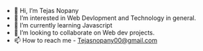 - 👋 Hi, I’m Tejas Nopany
- 👀 I’m interested in Web Devlopment and Technology in general.
- 🌱 I’m currently learning Javascript
- 💞️ I’m looking to collaborate on Web dev projects.
- 📫 How to reach me - Tejasnopany00@gmail.com

<!---
tejasnopany/tejasnopany is a ✨ special ✨ repository because its `README.md` (this file) appears on your GitHub profile.
You can click the Preview link to take a look at your changes.
--->
